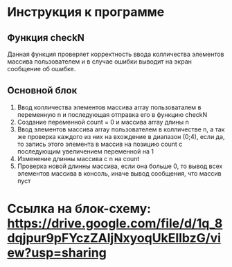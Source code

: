 # Инструкция к программе
## Функция checkN
Данная функция проверяет корректность ввода колличества элементов массива пользователем и в случае ошибки выводит на экран сообщение об ошибке.
## Основной блок
1. Ввод колличества элементов массива array пользоваталем в переменную n и последующая отправка его в функцию checkN
2. Создание переменной count = 0 и массива array длины n
3. Ввод элементов массива array пользователем в колличестве n, а так же проверка каждого из них на вхождение в диапазон (0;4), если да, то запись этого элемента в массив на позицию count с последующим увеличением переменной на 1
4. Изменение длинны массива с n на count
5. Проверка новой длинны массива, если она больше 0, то вывод всех элементов массива в консоль, иначе вывод сообщения, что массив пуст

# Ссылка на блок-схему: https://drive.google.com/file/d/1q_8dqjpur9pFYczZAljNxyoqUkEIlbzG/view?usp=sharing